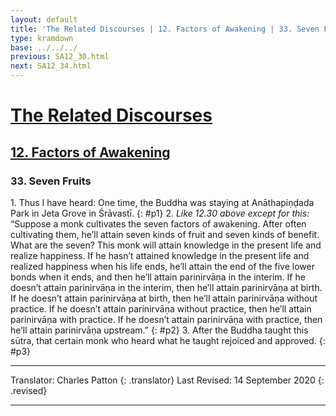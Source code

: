 ```yaml
---
layout: default
title: 'The Related Discourses | 12. Factors of Awakening | 33. Seven Fruits'
type: kramdown
base: ../../../
previous: SA12_30.html
next: SA12_34.html
---
```


# [The Related Discourses](../index.html)
## [12. Factors of Awakening](index.html)
### 33. Seven Fruits

1\. Thus I have heard: One time, the Buddha was staying at Anāthapiṇḍada Park in Jeta Grove in Śrāvastī.
{: #p1}
2\. *Like 12.30 above except for this:* “Suppose a monk cultivates the seven factors of awakening. After often cultivating them, he’ll attain seven kinds of fruit and seven kinds of benefit. What are the seven? This monk will attain knowledge in the present life and realize happiness. If he hasn’t attained knowledge in the present life and realized happiness when his life ends, he’ll attain the end of the five lower bonds when it ends, and then he’ll attain parinirvāṇa in the interim. If he doesn’t attain parinirvāṇa in the interim, then he’ll attain parinirvāṇa at birth. If he doesn’t attain parinirvāṇa at birth, then he’ll attain parinirvāṇa without practice. If he doesn’t attain parinirvāṇa without practice, then he’ll attain parinirvāṇa with practice. If he doesn’t attain parinirvāṇa with practice, then he’ll attain parinirvāṇa upstream.”
{: #p2}
3\. After the Buddha taught this sūtra, that certain monk who heard what he taught rejoiced and approved.
{: #p3}

---

Translator: Charles Patton
{: .translator}
Last Revised: 14 September 2020
{: .revised}

---